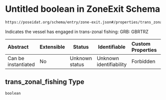 # Untitled boolean in ZoneExit Schema

```txt
https://poseidat.org/schema/entry/zone-exit.json#/properties/trans_zonal_fishing
```

Indicates the vessel has engaged in trans-zonal fishing: GRB: GBRTRZ


| Abstract            | Extensible | Status         | Identifiable            | Custom Properties | Additional Properties | Access Restrictions | Defined In                                                              |
| :------------------ | ---------- | -------------- | ----------------------- | :---------------- | --------------------- | ------------------- | ----------------------------------------------------------------------- |
| Can be instantiated | No         | Unknown status | Unknown identifiability | Forbidden         | Allowed               | none                | [zone-exit.json\*](schemas/entry/zone-exit.json "open original schema") |

## trans_zonal_fishing Type

`boolean`
